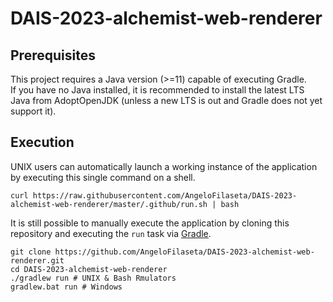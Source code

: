 # DAIS-2023-alchemist-web-renderer

## Prerequisites
This project requires a Java version (>=11) capable of executing Gradle.  
If you have no Java installed, it is recommended to install the latest LTS Java from AdoptOpenJDK (unless a new LTS is
out and Gradle does not yet support it).

## Execution
UNIX users can automatically launch a working instance of the application by executing this single command on a shell.
```shell
curl https://raw.githubusercontent.com/AngeloFilaseta/DAIS-2023-alchemist-web-renderer/master/.github/run.sh | bash
```
It is still possible to manually execute the application by cloning this repository and executing the `run` 
task via [Gradle](https://gradle.org/).
```shell
git clone https://github.com/AngeloFilaseta/DAIS-2023-alchemist-web-renderer.git
cd DAIS-2023-alchemist-web-renderer
./gradlew run # UNIX & Bash Rmulators
gradlew.bat run # Windows
```
